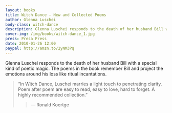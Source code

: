 ```yaml
---
layout: books
title: Witch Dance – New and Collected Poems
author: Glenna Luschei
body-class: witch-dance
description: Glenna Luschei responds to the death of her husband Bill with a special kind of poetic magic.
cover-img: /img/books/witch-dance_1.jpg
press: Presa Press
date: 2010-01-26 12:00
paypal: http://amzn.to/2yNM3Pq
---
```

Glenna Luschei responds to the death of her husband Bill with a special kind of poetic magic.  The poems in the book remember Bill and project the emotions around his loss like ritual incantations.

> “In Witch Dance, Luschei marries a light touch to penetrating clarity. Poem after poem are easy to read, easy to love, hard to forget.  A highly recommended collection.”
>> — Ronald Koertge

<img src="{{ site.baseurl }}/img/books/witch-dance_2.jpg" alt="" />

<img src="{{ site.baseurl }}/img/books/witch-dance_3.jpg" alt="" />
